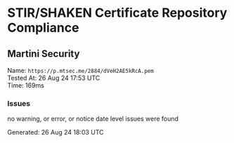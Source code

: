 # STIR/SHAKEN Certificate Repository Compliance

## Martini Security

Name: `https://p.mtsec.me/2884/dVeH2AE5kRcA.pem`\
Tested At: 26 Aug 24 17:53 UTC\
Time: 169ms

### Issues

no warning, or error, or notice date level issues were found

Generated: 26 Aug 24 18:03 UTC